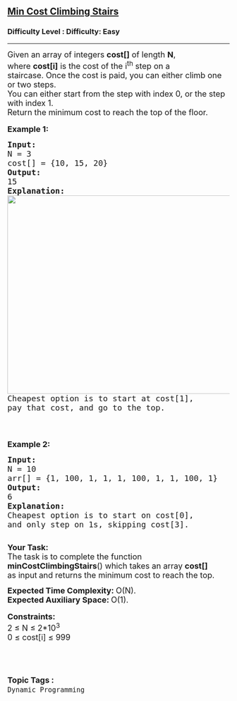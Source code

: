 <h2><a href="https://www.geeksforgeeks.org/problems/min-cost-climbing-stairs/1">Min Cost Climbing Stairs</a></h2><h3>Difficulty Level : Difficulty: Easy</h3><hr><div class="problems_problem_content__Xm_eO"><p><span style="font-size: 18px;">Given an array of integers <strong>cost[]</strong> of length <strong>N</strong>, where&nbsp;<strong>cost[i]</strong>&nbsp;is the cost of the i<sup>th</sup>&nbsp;step on a staircase.&nbsp;Once&nbsp;the cost is paid, you can either climb one or two steps.<br>You can either start from the step with index 0, or the step with index 1.<br>Return the minimum cost to reach the top of the floor.</span><br><br><span style="font-size: 18px;"><strong>Example 1:</strong></span></p>
<pre><span style="font-size: 18px;"><strong>Input:
</strong>N = 3
cost[] = {10, 15, 20}
<strong>Output:
</strong>15<strong>
Explanation:
<img style="height: 450px; width: 800px;" src="https://media.geeksforgeeks.org/img-practice/746_1-1629788354.png" alt="">
</strong>Cheapest option is to start at cost[1],
pay that cost, and go to the top.
</span></pre>
<p>&nbsp;</p>
<p><br><span style="font-size: 18px;"><strong>Example 2:</strong></span></p>
<pre><span style="font-size: 18px;"><strong>Input:
</strong>N = 10
arr[] = {1, 100, 1, 1, 1, 100, 1, 1, 100, 1}
<strong>Output:
</strong>6<strong>
Explanation:
</strong>Cheapest option is to start on cost[0], 
and only step on 1s, skipping cost[3].</span>
</pre>
<p><br><span style="font-size: 18px;"><strong>Your Task:</strong><br>The task is to complete the function <strong>minCostClimbingStairs</strong>() which takes an array&nbsp;<strong>cost[] </strong>as&nbsp;input<strong>&nbsp;</strong>and returns the minimum cost to reach the top.</span></p>
<p><span style="font-size: 18px;"><strong>Expected Time Complexity:&nbsp;</strong>O(N).<br><strong>Expected Auxiliary Space:&nbsp;</strong>O(1).</span><br><br><span style="font-size: 18px;"><strong>Constraints:</strong><br>2 ≤ N ≤ 2*10<sup>3</sup><br>0&nbsp;≤ cost[i] ≤ 999</span></p>
<p>&nbsp;</p></div><br><p><span style=font-size:18px><strong>Topic Tags : </strong><br><code>Dynamic Programming</code>&nbsp;